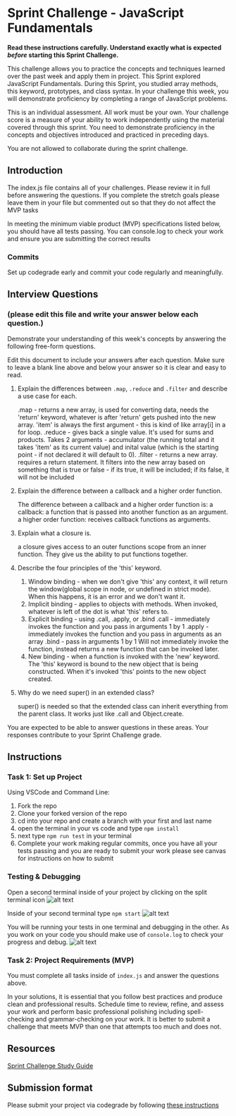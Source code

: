 # Sprint Challenge - JavaScript Fundamentals

**Read these instructions carefully. Understand exactly what is expected _before_ starting this Sprint Challenge.**

This challenge allows you to practice the concepts and techniques learned over the past week and apply them in project. This Sprint explored JavaScript Fundamentals. During this Sprint, you studied array methods, this keyword, prototypes, and class syntax. In your challenge this week, you will demonstrate proficiency by completing a range of JavaScript problems.

This is an individual assessment. All work must be your own. Your challenge score is a measure of your ability to work independently using the material covered through this sprint. You need to demonstrate proficiency in the concepts and objectives introduced and practiced in preceding days.

You are not allowed to collaborate during the sprint challenge. 

## Introduction

The index.js file contains all of your challenges. Please review it in full before answering the questions. If you complete the stretch goals please leave them in your file but commented out so that they do not affect the MVP tasks 

In meeting the minimum viable product (MVP) specifications listed below, you should have all tests passing. You can console.log to check your work and ensure you are submitting the correct results 

### Commits

Set up codegrade early and commit your code regularly and meaningfully. 

## Interview Questions
### (please edit this file and write your answer below each question.)
Demonstrate your understanding of this week's concepts by answering the following free-form questions.

Edit this document to include your answers after each question. Make sure to leave a blank line above and below your answer so it is clear and easy to read.

1. Explain the differences between `.map`, `.reduce` and `.filter` and describe a use case for each. 

    .map - returns a new array, is used for converting data, needs the 'return' keyword, whatever is after 'return' gets pushed into the new array. 'item' is always the first argument - this is kind of like array[i] in a for loop.
    .reduce - gives back a single value. It's used for sums and products. Takes 2 arguments - accumulator (the running total and it takes 'item' as its current value) and inital value (which is the starting point - if not declared it will default to 0).
    .filter - returns a new array. requires a return statement. It filters into the new array based on something that is true or false - if its true, it will be included; if its false, it will not be included

2. Explain the difference between a callback and a higher order function.

    The difference between a callback and a higher order function is:
    a callback: a function that is passed into another function as an argument.
    a higher order function: receives callback functions as arguments.

3. Explain what a closure is.

    a closure gives access to an outer functions scope from an inner function. They give us the ability to put functions together.

4. Describe the four principles of the 'this' keyword.

    1. Window binding - when we don't give 'this' any context, it will return the window(global scope in node, or undefined in strict mode). When this happens, it is an error and we don't want it. 
    2. Implicit binding - applies to objects with methods. When invoked, whatever is left of the dot is what 'this' refers to.
    3. Explicit binding - using .call, .apply, or .bind
        .call - immediately invokes the function and you pass in arguments 1 by 1
        .apply - immediately invokes the function and you pass in arguments as an array
        .bind - pass in arguments 1 by 1 Will not immediately invoke the function, instead returns a new function that can be invoked later.
    4. New binding - when a function is invoked with the 'new' keyword. The 'this' keyword is bound to the new object that is being constructed. When it's invoked 'this' points to the new object created.


5. Why do we need super() in an extended class?

    super() is needed so that the extended class can inherit everything from the parent class. It works just like .call and Object.create.

You are expected to be able to answer questions in these areas. Your responses contribute to your Sprint Challenge grade. 

## Instructions

### Task 1: Set up Project

Using VSCode and Command Line:


1. Fork the repo
2. Clone your forked version of the repo
3. cd into your repo and create a branch with your first and last name
4. open the terminal in your vs code and type `npm install`
5. next type `npm run test` in your terminal
6. Complete your work making regular commits, once you have all your tests passing and you are ready to submit your work please see canvas for instructions on how to submit

### Testing & Debugging

Open a second terminal inside of your project by clicking on the split terminal icon
![alt text](assets/split_terminal.png "Split Terminal")

Inside of your second terminal type `npm start` 
![alt text](assets/npm_start.png "type npm start")

You will be running your tests in one terminal and debugging in the other. As you work on your code you should make use of `console.log` to check your progress and debug.
![alt text](assets/tests_debug_terminal_final.png "your terminal should look like this")

### Task 2: Project Requirements (MVP)

You must complete all tasks inside of `index.js` and answer the questions above.

In your solutions, it is essential that you follow best practices and produce clean and professional results. Schedule time to review, refine, and assess your work and perform basic professional polishing including spell-checking and grammar-checking on your work. It is better to submit a challenge that meets MVP than one that attempts too much and does not.

## Resources
 
 [Sprint Challenge Study Guide](https://www.notion.so/lambdaschool/Unit-1-Sprint-3-Study-Guide-033a9a00659a4ef98c12eb97e49a6110)

## Submission format

Please submit your project via codegrade by following [these instructions](https://www.notion.so/lambdaschool/Submitting-an-assignment-via-Code-Grade-A-Step-by-Step-Walkthrough-07bd65f5f8364e709ecb5064735ce374)

